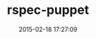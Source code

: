 ---
layout: post
title:  "rspec-puppet"
repo:   "rodjek/rspec-puppet"
date:   2015-02-18 17:27:09
gemurl: https://github.com/rodjek/rspec-puppet/
---